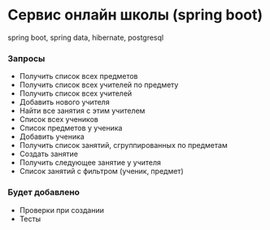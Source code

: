 # Сервис онлайн школы (spring boot)

spring boot, spring data, hibernate, postgresql 

### Запросы

- Получить список всех предметов
- Получить список всех учителей по предмету 
- Получить список всех учителей
- Добавить нового учителя
- Найти все занятия с этим учителем   
- Список всех учеников
- Список предметов у ученика
- Добавить ученика
- Получить список занятий, сгруппированных по предметам
- Создать занятие
- Получить следующее занятие у учителя
- Список занятий с фильтром (ученик, предмет)

### Будет добавлено
- Проверки при создании
- Тесты

